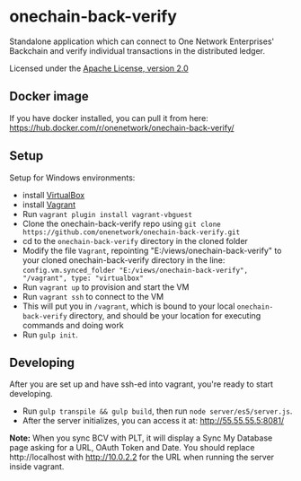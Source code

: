 # onechain-back-verify

Standalone application which can connect to One Network Enterprises' Backchain and verify individual transactions in the distributed ledger.

Licensed under the [Apache License, version 2.0](http://www.apache.org/licenses/LICENSE-2.0)

## Docker image

If you have docker installed, you can pull it from here:
https://hub.docker.com/r/onenetwork/onechain-back-verify/

## Setup

Setup for Windows environments:

 * install [VirtualBox](https://www.virtualbox.org/)
 * install [Vagrant](https://www.vagrantup.com/)
 * Run `vagrant plugin install vagrant-vbguest`
 * Clone the onechain-back-verify repo using `git clone https://github.com/onenetwork/onechain-back-verify.git`
 * cd to the `onechain-back-verify` directory in the cloned folder
 * Modify the file `Vagrant`, repointing "E:/views/onechain-back-verify" to your cloned onechain-back-verify directory in the line: `config.vm.synced_folder "E:/views/onechain-back-verify", "/vagrant", type: "virtualbox"`
 * Run `vagrant up` to provision and start the VM
 * Run `vagrant ssh` to connect to the VM
 * This will put you in `/vagrant`, which is bound to your local `onechain-back-verify` directory, and should be your location for executing commands and doing work
 * Run `gulp init`.
 
 ## Developing
 
 After you are set up and have ssh-ed into vagrant, you're ready to start developing.
 
 * Run `gulp transpile && gulp build`, then run `node server/es5/server.js`.
 * After the server initializes, you can access it at: http://55.55.55.5:8081/
 
 **Note:** When you sync BCV with PLT, it will display a Sync My Database page asking for a URL, OAuth Token and Date. You should replace http://localhost with http://10.0.2.2 for the URL when running the server inside vagrant.
